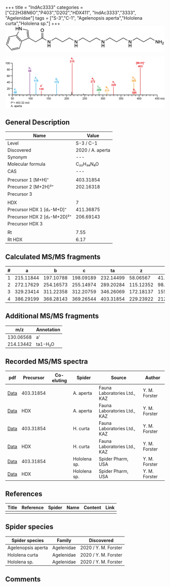 +++
title = "IndAc3333"
categories = ["C22H38N6O","P403","D202","HDX411",
"IndAc3333","3333",
"Agelenidae"]
tags = ["S-3","C-1",
"Agelenopsis aperta","Hololena curta","Hololena sp."]
+++
![](/img/IndAc3333.png)

![](/img_MSMS/403_IndAc3333_Aa.png?classes=border)

## General Description

| Name                        | Value            |
|-----------------------------|------------------|
| Level                       | S-3 / C-1               |
| Discovered                  | 2020 / A. aperta |
| Synonym                     | ---              |
| Molecular formula           | C₂₂H₃₈N₆O        |
| CAS                         | ---              |
|                             |                  |
| Precursor 1 [M+H]⁺          | 403.31854        |
| Precursor 2 [M+2H]²⁺        | 202.16318        |
| Precursor 3                 |                  |
|                             |                  |
| HDX                         | 7                |
| Precursor HDX 1 [d₇-M+D]⁺   | 411.36875        |
| Precursor HDX 2 [d₇-M+2D]²⁺ | 206.69143        |
| Precursor HDX 3             |                  |
|                             |                  |
| Rt                          | 7.55             |
| Rt HDX                      | 6.17             |

## Calculated MS/MS fragments

| # | a         | b         | c         | ta        | z         | y         | tz        |
|---|-----------|-----------|-----------|-----------|-----------|-----------|-----------|
| 1 | 215.11844 | 197.10788 | 198.09189 | 232.14499 | 58.06567  | 41.03912  | 75.09222  |
| 2 | 272.17629 | 254.16573 | 255.14974 | 289.20284 | 115.12352 | 98.09697  | 132.15007 |
| 3 | 329.23414 | 311.22358 | 312.20759 | 346.26069 | 172.18137 | 155.15482 | 189.20792 |
| 4 | 386.29199 | 368.28143 | 369.26544 | 403.31854 | 229.23922 | 212.21267 | 246.26577 |

## Additional MS/MS fragments

| m/z       | Annotation |
|-----------|------------|
| 130.06568 | a'         |
| 214.13442 | ta1-H₂O    |

## Recorded MS/MS spectra

| pdf                                            | Precursor | Co-eluting | Spider    | Source                       | Author        |
|------------------------------------------------|-----------|------------|-----------|------------------------------|---------------|
| [Data](/pdf/A-aperta/403_IndAc3333_Aa.pdf)     | 403.31854 |            | A. aperta | Fauna Laboratories Ltd., KAZ | Y. M. Forster |
| [Data](/pdf/A-aperta/403_IndAc3333_Aa_HDX.pdf) | HDX       |            | A. aperta | Fauna Laboratories Ltd., KAZ | Y. M. Forster |
| [Data](/pdf/H-curta/403_IndAc3333_Hc.pdf) | 403.31854 |           | H. curta | Fauna Laboratories Ltd., KAZ | Y. M. Forster |
| [Data](/pdf/H-curta/403_IndAc3333_Hc_HDX.pdf) | HDX |           | H. curta | Fauna Laboratories Ltd., KAZ | Y. M. Forster |
| [Data](/pdf/Hololena-sp/403_IndAc3333_Ho-sp.pdf) | 403.31854 |           | Hololena sp. | Spider Pharm, USA | Y. M. Forster |
| [Data](/pdf/Hololena-sp/403_IndAc3333_Ho-sp_HDX.pdf) | HDX |           | Hololena sp. | Spider Pharm, USA | Y. M. Forster |

## References

| Title     | Reference   | Spider    | Name   | Content  | Link |
|-----------|-------------|-----------|--------|----------|-----|
|           |             |           |        |          |     |

## Spider species

| Spider species     | Family     | Discovered           |
|--------------------|------------|----------------------|
| Agelenopsis aperta | Agelenidae | 2020 / Y. M. Forster |
| Hololena curta | Agelenidae | 2020 / Y. M. Forster |
| Hololena sp. | Agelenidae | 2020 / Y. M. Forster |

## Comments